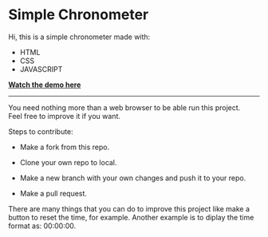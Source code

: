 # Simple Chronometer

Hi, this is a simple chronometer made with:

- HTML
- CSS
- JAVASCRIPT

**[Watch the demo here](https://agexandro.github.io/Chronometer/)**

---

You need nothing more than a web browser to be able run this project.  
Feel free to improve it if you want.


Steps to contribute:  

- Make a fork from this repo.

- Clone your own repo to local.

- Make a new branch with your own changes and push it to your repo.

- Make a pull request. 

There are many things that you can do to improve this project like make a button to reset the time, for example. Another example is to diplay the time format as: 00:00:00.
